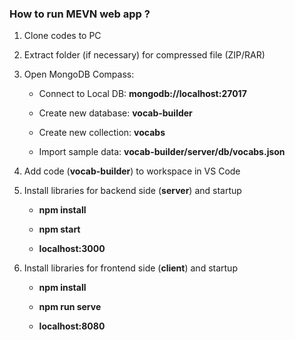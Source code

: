 ### How to run MEVN web app ?

1.  Clone codes to PC
    
2.  Extract folder (if necessary) for compressed file (ZIP/RAR)
    
3.  Open MongoDB Compass:
    
    *   Connect to Local DB: **mongodb://localhost:27017**
        
    *   Create new database: **vocab-builder**
        
    *   Create new collection: **vocabs**
        
    *   Import sample data: **vocab-builder/server/db/vocabs.json**
        
4.  Add code (**vocab-builder**) to workspace in VS Code
    
5.  Install libraries for backend side (**server**) and startup
    
    *   **npm install**
        
    *   **npm start**
   
    *  **localhost:3000**
        
6.  Install libraries for frontend side (**client**) and startup
    
    *   **npm install**
        
    *   **npm run serve**

    *   **localhost:8080**